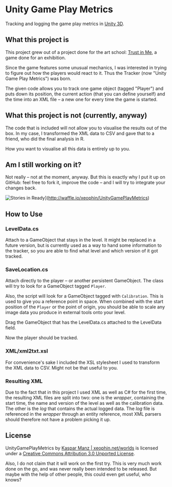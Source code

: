 # Unity Game Play Metrics #

Tracking and logging the game play metrics in [Unity 3D][].

## What this project is ##

This project grew out of a project done for the art school: [Trust in Me][1], a game done for an exhibition.

Since the game features some unusual mechanics, I was interested in trying to figure out how the players would react to it. Thus the Tracker (now "Unity Game Play Metrics") was born.

The given code allows you to track one game object (tagged "Player") and puts down its position, the current action (that you can define yourself) and the time into an XML file – a new one for every time the game is started.

[1]: http://xeophin.net/trust-me
[Unity 3D]: http://www.unity3d.com

## What this project is not (currently, anyway) ##

The code that is included will not allow you to visualise the results out of the box. In my case, I transformed the XML data to CSV and gave that to a friend, who did the final analysis in R.

How you want to visualise all this data is entirely up to you.

## Am I still working on it? ##

Not really – not at the moment, anyway. But this is exactly why I put it up on GitHub: feel free to fork it, improve the code – and I will try to integrate your changes back.

![Stories in Ready](https://badge.waffle.io/xeophin/UnityGamePlayMetrics.png)](http://waffle.io/xeophin/UnityGamePlayMetrics)

## How to Use ##

### LevelData.cs ###

Attach to a GameObject that stays in the level. It might be replaced in a future version, but is currently used as a way to hand some information to the tracker, so you are able to find what level and which version of it got tracked.

### SaveLocation.cs ###

Attach directly to the player – or another persistent GameObject. The class will try to look for a GameObject tagged `Player`.

Also, the script will look for a GameObject tagged with `Calibration`. This is used to give you a reference point in space. When combined with the start position of the `Player` or the point of origin, you should be able to scale any image data you produce in external tools onto your level.

Drag the GameObject that has the LevelData.cs attached to the LevelData field.

Now the player should be tracked.

### XML/xml2txt.xsl ###

For convenience's sake I included the XSL stylesheet I used to transform the XML data to CSV. Might not be that useful to you.

### Resulting XML ###

Due to the fact that in this project I used XML as well as C# for the first time, the resulting XML files are split into two: one is the *wrapper*, containing the start time, the name and version of the level as well as the calibration data. The other is the *log* that contains the actual logged data. The *log* file is referenced in the *wrapper* through an entity reference, most XML parsers should therefore not have a problem picking it up.

## License ##

UnityGamePlayMetrics by [Kaspar Manz | xeophin.net/worlds][2] is licensed under a [Creative Commons Attribution 3.0 Unported License][4].

Also, I do not claim that it will work on the first try. This is very much work done on the go, and was never really been intended to be released. But maybe with the help of other people, this could even get useful, who knows?

[2]: http://xeophin.net/unitygameplaymetrics
[4]: http://creativecommons.org/licenses/by/3.0/
